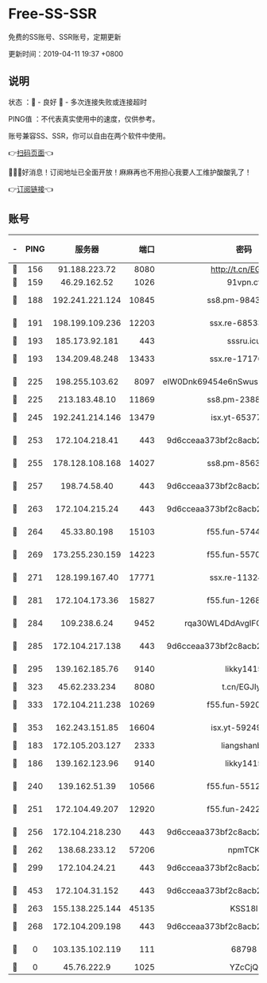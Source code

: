 # Free-SS-SSR

免费的SS账号、SSR账号，定期更新

更新时间：2019-04-11 19:37 +0800

## 说明

状态     ：🙂 - 良好 🙁 - 多次连接失败或连接超时

PING值   ：不代表真实使用中的速度，仅供参考。

账号兼容SS、SSR，你可以自由在两个软件中使用。

👉[扫码页面](https://liesauer.github.io/Free-SS-SSR/)👈

🎉🎉🎉好消息！订阅地址已全面开放！麻麻再也不用担心我要人工维护酸酸乳了！

👉[订阅链接](https://www.liesauer.net/yogurt/subscribe?ACCESS_TOKEN=DAYxR3mMaZAsaqUb)👈

## 账号

|-|PING|服务器|端口|密码|加密方式|区域|
|:----:|:----:|:-----:|-----:|:----:|:----:|:----:|
|🙂|156|91.188.223.72|8080|http://t.cn/EGJIyrl|rc4-md5|RU|
|🙂|159|46.29.162.52|1026|91vpn.cf|rc4-md5|RU|
|🙂|188|192.241.221.124|10845|ss8.pm-98432819|aes-256-cfb|US|
|🙂|191|198.199.109.236|12203|ssx.re-68533755|aes-256-cfb|US|
|🙂|193|185.173.92.181|443|sssru.icu|rc4-md5|RU|
|🙂|193|134.209.48.248|13433|ssx.re-17176856|aes-256-cfb|US|
|🙂|225|198.255.103.62|8097|eIW0Dnk69454e6nSwuspv9DmS201tQ0D|aes-256-cfb|US|
|🙂|225|213.183.48.10|11869|ss8.pm-23880741|rc4-md5|RU|
|🙂|245|192.241.214.146|13479|isx.yt-65377565|aes-256-cfb|US|
|🙂|253|172.104.218.41|443|9d6cceaa373bf2c8acb22e60b6a58be6|aes-256-cfb|US|
|🙂|255|178.128.108.168|14027|ss8.pm-85636166|aes-256-cfb|SG|
|🙂|257|198.74.58.40|443|9d6cceaa373bf2c8acb22e60b6a58be6|aes-256-cfb|US|
|🙂|263|172.104.215.24|443|9d6cceaa373bf2c8acb22e60b6a58be6|aes-256-cfb|US|
|🙂|264|45.33.80.198|15103|f55.fun-57444781|aes-256-cfb|US|
|🙂|269|173.255.230.159|14223|f55.fun-55707067|aes-256-cfb|US|
|🙂|271|128.199.167.40|17771|ssx.re-11324880|aes-256-cfb|SG|
|🙂|281|172.104.173.36|15827|f55.fun-12684352|aes-256-cfb|SG|
|🙂|284|109.238.6.24|9452|rqa30WL4DdAvgIFG6Fs3znzTa|aes-256-cfb|FR|
|🙂|285|172.104.217.138|443|9d6cceaa373bf2c8acb22e60b6a58be6|aes-256-cfb|US|
|🙂|295|139.162.185.76|9140|likky1415|aes-256-cfb|DE|
|🙂|323|45.62.233.234|8080|t.cn/EGJIyrl|rc4-md5|CA|
|🙂|333|172.104.211.238|10269|f55.fun-59209585|aes-256-cfb|US|
|🙂|353|162.243.151.85|16604|isx.yt-59249698|aes-256-cfb|US|
|🙂|183|172.105.203.127|2333|liangshanbo|chacha20|JP|
|🙂|186|139.162.123.96|9140|likky1415|aes-256-cfb|JP|
|🙂|240|139.162.51.39|10566|f55.fun-55124662|aes-256-cfb|SG|
|🙂|251|172.104.49.207|12920|f55.fun-24228907|aes-256-cfb|SG|
|🙂|256|172.104.218.230|443|9d6cceaa373bf2c8acb22e60b6a58be6|aes-256-cfb|US|
|🙂|262|138.68.233.12|57206|npmTCK|rc4-md5|US|
|🙂|299|172.104.24.21|443|9d6cceaa373bf2c8acb22e60b6a58be6|aes-256-cfb|US|
|🙂|453|172.104.31.152|443|9d6cceaa373bf2c8acb22e60b6a58be6|aes-256-cfb|US|
|🙁|263|155.138.225.144|45135|KSS18l|rc4-md5|US|
|🙁|268|172.104.209.198|443|9d6cceaa373bf2c8acb22e60b6a58be6|aes-256-cfb|US|
|🙁|0|103.135.102.119|111|68798|aes-256-cfb|HK|
|🙁|0|45.76.222.9|1025|YZcCjQ|rc4-md5|JP|
